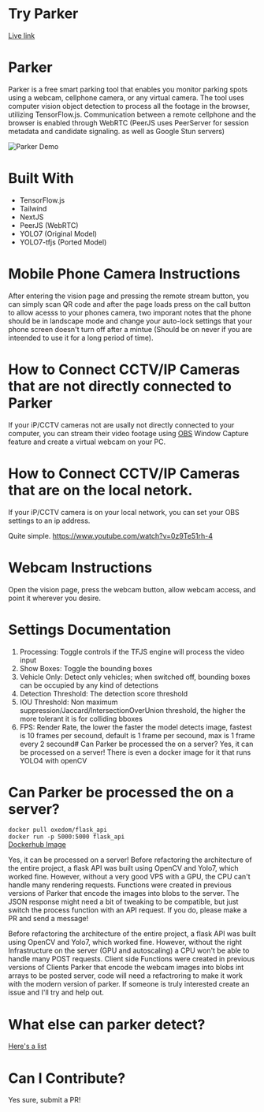 

# Try Parker
[Live link](https://www.parkerr.org/)

# Parker 
Parker is a free smart parking tool that enables you monitor parking spots using a webcam, cellphone camera, or any virtual camera. The tool uses computer vision object detection to process all the footage in the browser, utilizing TensorFlow.js. Communication between a remote cellphone and the browser is enabled through WebRTC (PeerJS uses PeerServer for session metadata and candidate signaling. as well as Google Stun servers)


![Parker Demo](https://i.imgur.com/JSEIqFD.png)

# Built With
* TensorFlow.js
* Tailwind
* NextJS
* PeerJS (WebRTC)
* YOLO7 (Original Model)
* YOLO7-tfjs (Ported Model)




# Mobile Phone Camera Instructions
After entering the vision page and pressing the remote stream button, you can simply scan QR code and after the page loads press on the call button to allow acesss to your phones camera, two imporant notes that the phone should be in landscape mode and change your auto-lock settings that your phone screen doesn't turn off after a mintue (Should be on never if you are inteended to use it for a long period of time). 


# How to Connect CCTV/IP Cameras that are not directly connected to Parker
If your iP/CCTV cameras not are usally not directly connected to your computer, you can stream their video footage using [OBS](https://obsproject.com/) Window Capture feature and create a virtual webcam on your PC. 

# How to Connect CCTV/IP Cameras that are on the local netork.
If your iP/CCTV camera is on your local network, you can set your OBS settings to an ip address.

Quite simple.
https://www.youtube.com/watch?v=0z9Te51rh-4



# Webcam Instructions
Open the vision page, press the webcam button, allow webcam access, and point it wherever you desire.

# Settings Documentation
1. Processing: Toggle controls if the TFJS engine will process the video input
2. Show Boxes: Toggle the bounding boxes
3. Vehicle Only: Detect only vehicles; when switched off, bounding boxes can be occupied by any kind of detections
4. Detection Threshold: The detection score threshold
5. IOU Threshold: Non maximum suppression/Jaccard/IntersectionOverUnion threshold, the higher the more tolerant it is for colliding bboxes 
6. FPS: Render Rate, the lower the faster the model detects image, fastest is 10 frames per secound, default is 1 frame per secound, max is 1 frame every 2 secound# Can Parker be processed the on a server? 
Yes, it can be processed on a server! 
There is even a docker image for it that runs YOLO4 with openCV

# Can Parker be processed the on a server? 

`docker pull oxedom/flask_api` <br/>
`docker run -p 5000:5000 flask_api` <br/>
[Dockerhub Image](https://hub.docker.com/repository/docker/oxedom/flask_api/) <br/>

Yes, it can be processed on a server! Before refactoring the architecture of the entire project, a flask API was built using OpenCV and Yolo7, which worked fine. However, without a very good VPS with a GPU, the CPU can't handle many rendering requests. Functions were created in previous versions of Parker that encode the images into blobs to the server. The JSON response might need a bit of tweaking to be compatible, but just switch the process function with an API request. If you do, please make a PR and send a message!




Before refactoring the architecture of the entire project, a flask API was built using OpenCV and Yolo7, which worked fine. However, without the right Infrastructure on the server (GPU and autoscaling) a CPU won't be able to handle many POST requests. Client side Functions were created in previous versions of Clients Parker that encode the webcam images into blobs int arrays to be posted server, code will need a refactroring to make it work with the modern version of parker. 
If someone is truly interested create an issue and I'll try and help out.



# What else can parker detect?
[Here's a list](https://github.com/oxedom/parker/blob/main/client/libs/labels.json)

# Can I Contribute?
Yes sure, submit a PR!
